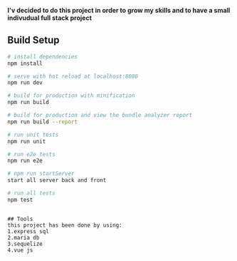 **I'v decided to do this project in order to grow my skills and to have a small indivudual full stack project**

## Build Setup

``` bash
# install dependencies
npm install

# serve with hot reload at localhost:8080
npm run dev

# build for production with minification
npm run build

# build for production and view the bundle analyzer report
npm run build --report

# run unit tests
npm run unit

# run e2e tests
npm run e2e

# npm run startServer
start all server back and front

# run all tests
npm test
```

```

## Tools
this project has been done by using:
1.express sql
2.maria db
3.sequelize
4.vue js

